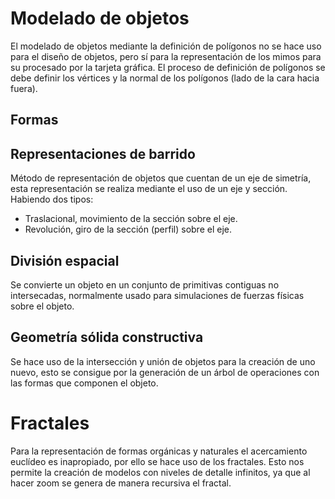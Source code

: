 # Modelado de objetos
El modelado de objetos mediante la definición de polígonos no se hace uso para el diseño de objetos, pero sí para la representación de los mimos para su procesado por la tarjeta gráfica. El proceso de definición de polígonos se debe definir los vértices y la normal de los polígonos (lado de la cara hacia fuera).
## Formas
## Representaciones de barrido
Método de representación de objetos que cuentan de un eje de simetría, esta representación se realiza mediante el uso de un eje y sección. Habiendo dos tipos:
- Traslacional, movimiento de la sección sobre el eje.
- Revolución, giro de la sección (perfil) sobre el eje.
## División espacial
Se convierte un objeto en un conjunto de primitivas contiguas no intersecadas, normalmente usado para simulaciones de fuerzas físicas sobre el objeto.
## Geometría sólida constructiva
Se hace uso de la intersección y unión de objetos para la creación de uno nuevo, esto se consigue por la generación de un árbol de operaciones con las formas que componen el objeto.
# Fractales
Para la representación de formas orgánicas y naturales el acercamiento euclídeo es inapropiado, por ello se hace uso de los fractales. Esto nos permite la creación de modelos con niveles de detalle infinitos, ya que al hacer zoom se genera de manera recursiva el fractal.